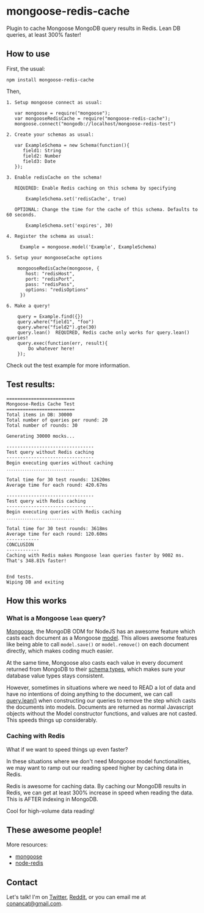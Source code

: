 # mongoose-redis-cache

Plugin to cache Mongoose MongoDB query results in Redis. Lean DB queries, at least 300% faster! 

## How to use
First, the usual: 

    npm install mongoose-redis-cache

Then, 

    1. Setup mongoose connect as usual: 

       var mongoose = require("mongoose");
       var mongooseRedisCache = require("mongoose-redis-cache");
       mongoose.connect("mongodb://localhost/mongoose-redis-test")

    2. Create your schemas as usual: 

       var ExampleSchema = new Schema(function(){
          field1: String
          field2: Number
          field3: Date
       });
     
    3. Enable redisCache on the schema! 
       
       REQUIRED: Enable Redis caching on this schema by specifying

           ExampleSchema.set('redisCache', true)

       OPTIONAL: Change the time for the cache of this schema. Defaults to 60 seconds. 
     
           ExampleSchema.set('expires', 30)

    4. Register the schema as usual: 
         
         Example = mongoose.model('Example', ExampleSchema)

    5. Setup your mongooseCache options

        mongooseRedisCache(mongoose, {
           host: "redisHost",
           port: "redisPort",
           pass: "redisPass",
           options: "redisOptions"
         })
     
    6. Make a query! 
         
        query = Example.find({}) 
        query.where("field1", "foo")
        query.where("field2").gte(30)
        query.lean()  REQUIRED, Redis cache only works for query.lean() queries!
        query.exec(function(err, result){
            Do whatever here! 
        });

Check out the test example for more information. 

## Test results: 

    =========================
    Mongoose-Redis Cache Test
    =========================
    Total items in DB: 30000
    Total number of queries per round: 20
    Total number of rounds: 30

    Generating 30000 mocks...

    --------------------------------
    Test query without Redis caching
    --------------------------------
    Begin executing queries without caching
    ․․․․․․․․․․․․․․․․․․․․․․․․․․․․․․

    Total time for 30 test rounds: 12620ms
    Average time for each round: 420.67ms

    --------------------------------
    Test query with Redis caching
    --------------------------------
    Begin executing queries with Redis caching
    ․․․․․․․․․․․․․․․․․․․․․․․․․․․․․․

    Total time for 30 test rounds: 3618ms
    Average time for each round: 120.60ms
    ------------
    CONCLUSION
    ------------
    Caching with Redis makes Mongoose lean queries faster by 9002 ms.
    That's 348.81% faster!  


    End tests. 
    Wiping DB and exiting

## How this works

### What is a Mongoose `lean` query? 

[Mongoose](http://mongoosejs.com), the MongoDB ODM for NodeJS has an awesome feature which casts each document 
as a Mongoose [model](http://mongoosejs.com/docs/models.html). This allows awesome features like being able to call `model.save()` or `model.remove()` on each document directly, which makes coding much easier. 

At the same time, Mongoose also casts each value in every document returned from MongoDB to their [schema types](http://mongoosejs.com/docs/guide.html), which makes sure your database value types stays consistent. 

However, sometimes in situations where we need to READ a lot of data and have no intentions of doing anything to the 
document, we can call [query.lean()](http://mongoosejs.com/docs/api.html#query_Query-lean) when constructing 
our queries to remove the step which casts the documents into models. Documents are returned as normal Javascript 
objects without the Model constructor functions, and values are not casted. This speeds things up considerably. 

### Caching with Redis

What if we want to speed things up even faster? 

In these situations where we don't need Mongoose model functionalities, we may want to ramp out our reading speed 
higher by caching data in Redis.

Redis is awesome for caching data. By caching our MongoDB results in Redis, we can get at least 300% increase in 
speed when reading the data. This is AFTER indexing in MongoDB. 

Cool for high-volume data reading! 


## These awesome people!

More resources: 

* [mongoose](https://github.com/LearnBoost/mongoose)
* [node-redis](https://github.com/mranney/node_redis)

## Contact

Let's talk! I'm on [Twitter](https://twitter.com/conancat), [Reddit](http://www.reddit.com/user/conancat), or you can email me at conancat@gmail.com. 

